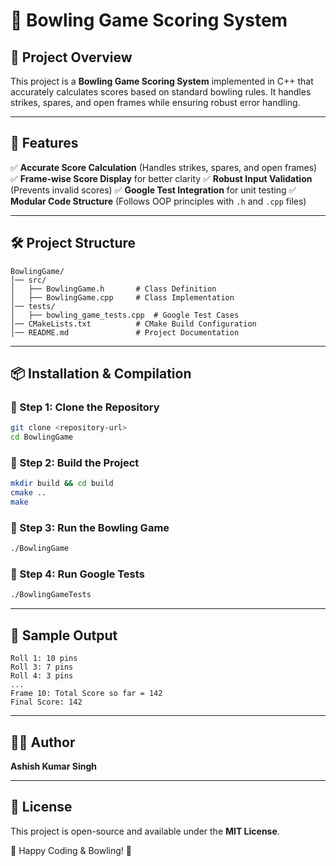 # 🎳 Bowling Game Scoring System

## 📌 Project Overview
This project is a **Bowling Game Scoring System** implemented in C++ that accurately calculates scores based on standard bowling rules. It handles strikes, spares, and open frames while ensuring robust error handling.

---
## 🚀 Features
✅ **Accurate Score Calculation** (Handles strikes, spares, and open frames)
✅ **Frame-wise Score Display** for better clarity
✅ **Robust Input Validation** (Prevents invalid scores)
✅ **Google Test Integration** for unit testing
✅ **Modular Code Structure** (Follows OOP principles with `.h` and `.cpp` files)

---
## 🛠️ Project Structure
```
BowlingGame/
│── src/
│   ├── BowlingGame.h       # Class Definition
│   ├── BowlingGame.cpp     # Class Implementation
│── tests/
│   ├── bowling_game_tests.cpp  # Google Test Cases
│── CMakeLists.txt          # CMake Build Configuration
│── README.md               # Project Documentation
```
---
## 📦 Installation & Compilation
### 🔹 Step 1: Clone the Repository
```sh
git clone <repository-url>
cd BowlingGame
```
### 🔹 Step 2: Build the Project
```sh
mkdir build && cd build
cmake ..
make
```
### 🔹 Step 3: Run the Bowling Game
```sh
./BowlingGame
```
### 🔹 Step 4: Run Google Tests
```sh
./BowlingGameTests
```
---
## 🧪 Sample Output
```
Roll 1: 10 pins
Roll 3: 7 pins
Roll 4: 3 pins
...
Frame 10: Total Score so far = 142
Final Score: 142
```
---
## 👨‍💻 Author
**Ashish Kumar Singh**

---
## 📜 License
This project is open-source and available under the **MIT License**.

🚀 Happy Coding & Bowling! 🎳

